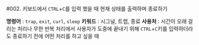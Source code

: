 #002. 키보드에서 `CTRL`+`C`를 입력 했을 때 현재 상태를 출력하며 종료하기

**명령어** : `trap`, `exit`, `curl`, `sleep`
**키워드** : 시그널, 트랩, 종료
**사용처** : 시간이 오래 걸리는 처리나 무한 반복 처리에서 사용자가 도중에 끝내기 위해 `CTRL`+`C`키를 입력하더라도 종료하기 전에 어떤 처리를 하고 싶을 때



